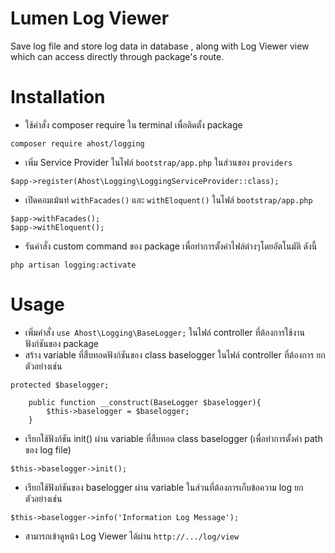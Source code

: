 # Lumen Log Viewer 
Save log file and store log data in database , along with Log Viewer view which can access directly through package's route.

# Installation
- ใช้คำสั่ง composer require ใน terminal เพื่อติดตั้ง package
```
composer require ahost/logging
```

- เพิ่ม Service Provider ในไฟล์ `bootstrap/app.php` ในส่วนของ `providers` 
```
$app->register(Ahost\Logging\LoggingServiceProvider::class);
```

- เปิดคอมเม้นท์ `withFacades()` และ `withEloquent()` ในไฟล์ `bootstrap/app.php`
```
$app->withFacades();
$app->withEloquent();
```
- รันคำสั่ง custom command ของ package เพื่อทำการตั้งค่าไฟล์ต่างๆโดยอัตโนมัติ ดังนี้
```
php artisan logging:activate
```

# Usage
- เพิ่มคำสั่ง `use Ahost\Logging\BaseLogger;` ในไฟล์ controller ที่ต้องการใช้งานฟังก์ชันของ package
- สร้าง variable ที่สืบทอดฟังก์ชันของ class baselogger ในไฟล์ controller ที่ต้องการ ยกตัวอย่างเช่น
```
protected $baselogger;

    public function __construct(BaseLogger $baselogger){
        $this->baselogger = $baselogger;
    }
```
- เรียกใช้ฟังก์ชัน init() ผ่าน variable ที่สืบทอด class baselogger (เพื่อทำการตั้งค่า path ของ log file)
```
$this->baselogger->init();
```
- เรียกใช้ฟังก์ชันของ baselogger ผ่าน variable ในส่วนที่ต้องการเก็บข้อความ log ยกตัวอย่างเช่น
```
$this->baselogger->info('Information Log Message');
```
- สามารถเข้าดูหน้า Log Viewer ได้ผ่าน `http://.../log/view`
